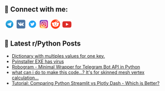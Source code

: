 ## 🔎 Connect with me:
[<img src="https://github.com/bullbesh/bullbesh/blob/main/images/Telegram.png" width="32" height="32" />](https://t.me/bullbesh)
[<img src="https://github.com/bullbesh/bullbesh/blob/main/images/VK.png" width="32" height="32" />](https://vk.com/bullbesh)
[<img src="https://github.com/bullbesh/bullbesh/blob/main/images/Twitter.png" width="32" height="32" />](https://twitter.com/bullbesh1)
[<img src="https://github.com/bullbesh/bullbesh/blob/main/images/Instagram.png" width="32" height="32" />](https://www.instagram.com/bullbesh)
[<img src="https://github.com/bullbesh/bullbesh/blob/main/images/Reddit.png" width="32" height="32" />](https://www.reddit.com/user/bullbesh)
[<img src="https://github.com/bullbesh/bullbesh/blob/main/images/YouTube.png" width="32" height="32" />](https://www.youtube.com/channel/UCtfjRs6uzgq5mfm8S06WTcg)

## 📕 Latest r/Python Posts
<!-- BLOG-POST-LIST:START -->
- [Dictionary with multiples values for one key.](https://www.reddit.com/r/Python/comments/1dl6di2/dictionary_with_multiples_values_for_one_key/)
- [Pyinstaller EXE has virus](https://www.reddit.com/r/Python/comments/1dl50oz/pyinstaller_exe_has_virus/)
- [Robogram - Minimal Wrapper for Telegram Bot API in Python](https://www.reddit.com/r/Python/comments/1dl4d2r/robogram_minimal_wrapper_for_telegram_bot_api_in/)
- [what can i do to make this code...? It&#39;s for skinned mesh vertex calculation...](https://www.reddit.com/r/Python/comments/1dl3mdk/what_can_i_do_to_make_this_code_its_for_skinned/)
- [Tutorial: Comparing Python Streamlit vs Plotly Dash - Which is Better?](https://www.reddit.com/r/Python/comments/1dl1qlr/tutorial_comparing_python_streamlit_vs_plotly/)
<!-- BLOG-POST-LIST:END -->
